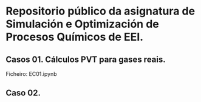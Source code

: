 # Repositorio público da asignatura de Simulación e Optimización de Procesos Químicos de EEI.

## Casos 01. Cálculos PVT para gases reais.
Ficheiro: EC01.ipynb
## Caso 02.
